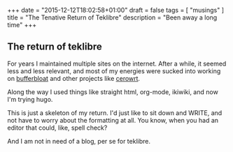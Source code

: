 +++
date = "2015-12-12T18:02:58+01:00"
draft = false
tags = [ "musings" ]
title = "The Tenative Return of Teklibre"
description = "Been away a long time"
+++

## The return of teklibre

For years I maintained multiple sites on the internet. After a while, it
seemed less and less relevant, and most of my energies were sucked into
working on [bufferbloat](http://www.bufferbloat.net) and other projects
like [cerowrt](http://www.bufferbloat.net/projects/cerowrt/wiki).

Along the way I used things like straight html, org-mode, ikiwiki, and
now I'm trying hugo. 

This is just a skeleton of my return. I'd just like to sit down and WRITE,
and not have to worry about the formatting at all. You know, when you had
an editor that could, like, spell check?

And I am not in need of a blog, per se for teklibre.
